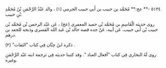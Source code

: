 ٥١٣٤ -** عخ:** مُحَمَّد بن حبيب بن أَبي حبيب الجرمي (١) ، والد عَبْدُ الرَّحْمَنِ بْنُ مُحَمَّدِ بْنِ حبيب.

روى حديثه الْقَاسِمِ بن مُحَمَّد بْن حميد المعمري (عخ) ، عَن عَبْد الرحمن بْن مُحَمَّد بْن حبيب بْن أَبي حبيب، عَن أبيه، عَنْ جده قصة خالد بْن عَبد الله القسري وذبحه للجعد بن درهم.

ذكره ابنُ حِبَّان فِي كتاب "الثقات" (٢) .

روى لَهُ البخاري فِي كتاب "أفعال العباد ". وقد كتبنا حديثه فِي ترجمة ابنه عَبْد الرَّحْمَنِ وغيره.